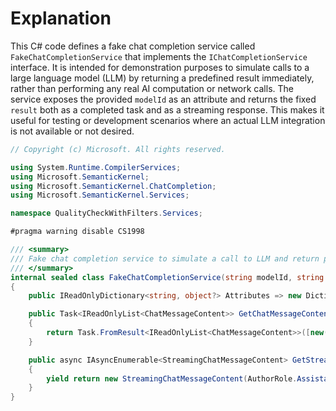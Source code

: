 # Explanation
This C# code defines a fake chat completion service called `FakeChatCompletionService` that implements the `IChatCompletionService` interface. It is intended for demonstration purposes to simulate calls to a large language model (LLM) by returning a predefined result immediately, rather than performing any real AI computation or network calls. The service exposes the provided `modelId` as an attribute and returns the fixed `result` both as a completed task and as a streaming response. This makes it useful for testing or development scenarios where an actual LLM integration is not available or not desired.

```csharp
// Copyright (c) Microsoft. All rights reserved.

using System.Runtime.CompilerServices;
using Microsoft.SemanticKernel;
using Microsoft.SemanticKernel.ChatCompletion;
using Microsoft.SemanticKernel.Services;

namespace QualityCheckWithFilters.Services;

#pragma warning disable CS1998

/// <summary>
/// Fake chat completion service to simulate a call to LLM and return predefined result for demonstration purposes.
/// </summary>
internal sealed class FakeChatCompletionService(string modelId, string result) : IChatCompletionService
{
    public IReadOnlyDictionary<string, object?> Attributes => new Dictionary<string, object?> { [AIServiceExtensions.ModelIdKey] = modelId };

    public Task<IReadOnlyList<ChatMessageContent>> GetChatMessageContentsAsync(ChatHistory chatHistory, PromptExecutionSettings? executionSettings = null, Kernel? kernel = null, CancellationToken cancellationToken = default)
    {
        return Task.FromResult<IReadOnlyList<ChatMessageContent>>([new(AuthorRole.Assistant, result)]);
    }

    public async IAsyncEnumerable<StreamingChatMessageContent> GetStreamingChatMessageContentsAsync(ChatHistory chatHistory, PromptExecutionSettings? executionSettings = null, Kernel? kernel = null, [EnumeratorCancellation] CancellationToken cancellationToken = default)
    {
        yield return new StreamingChatMessageContent(AuthorRole.Assistant, result);
    }
}
```
